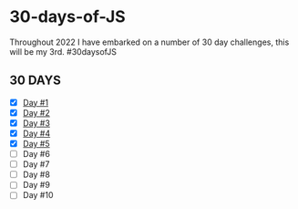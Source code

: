 # 30-days-of-JS

Throughout 2022 I have embarked on a number of 30 day challenges, this will be my 3rd. #30daysofJS

## 30 DAYS

- [x] [Day #1](https://github.com/Pakesy/Code-challenges/tree/main/30-days-of-JS/day-1)
- [x] [Day #2](https://github.com/Pakesy/Code-challenges/tree/main/30-days-of-JS/day-2)
- [x] [Day #3](https://github.com/Pakesy/Code-challenges/tree/main/30-days-of-JS/day-3)
- [x] [Day #4](https://github.com/Pakesy/Code-challenges/tree/main/30-days-of-JS/day-4)
- [x] [Day #5](https://github.com/Pakesy/Code-challenges/tree/main/30-days-of-JS/day-5)
- [ ] Day #6
- [ ] Day #7
- [ ] Day #8
- [ ] Day #9
- [ ] Day #10
